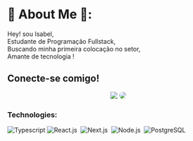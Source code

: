 # 💫 About Me 💙:
Hey! sou Isabel, <br>Estudante de Programação Fullstack, <br>Buscando minha primeira colocação no setor,<br>Amante de tecnologia !

## Conecte-se comigo!
<div align="center"> 
<a href = "mailto:isxpaiva@icloud.com"> <img src="https://img.shields.io/badge/-Gmail-%23333?style=for-the-badge&logo=gmail&logoColor=white" target="_blank"></a>
<a href="https://www.linkedin.com/in/isabelpaivas/" target="_blank"><img src="https://img.shields.io/badge/-LinkedIn-%230077B5?style=for-the-badge&logo=linkedin&logoColor=white" style="border-radius: 30px" target="_blank"></a> 
</div>
 
###    Technologies: 
 ![Typescript](https://img.shields.io/badge/TypeScript-007ACC?style=for-the-badge&logo=typescript&logoColor=white)
 ![React.js](https://img.shields.io/badge/React-20232A?style=for-the-badge&logo=react&logoColor=61DAFB)&nbsp; 
 ![Next.js](https://img.shields.io/badge/next.js-black?style=for-the-badge&logo=next.js)&nbsp;
 ![Node.js](https://img.shields.io/badge/Node.js-43853D?style=for-the-badge&logo=node.js&logoColor=white)&nbsp; 
 ![PostgreSQL](https://img.shields.io/badge/PostgreSQL-316192?style=for-the-badge&logo=postgresql&logoColor=white)&nbsp;
